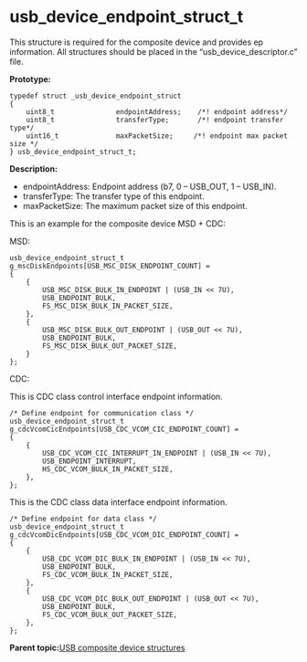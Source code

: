 # usb\_device\_endpoint\_struct\_t

This structure is required for the composite device and provides ep information. All structures should be placed in the “usb\_device\_descriptor.c” file.

**Prototype:**

```
typedef struct _usb_device_endpoint_struct
{
    uint8_t               endpointAddress;    /*! endpoint address*/
    uint8_t               transferType;       /*! endpoint transfer type*/
    uint16_t              maxPacketSize;     /*! endpoint max packet size */
} usb_device_endpoint_struct_t;

```

**Description:**

-   endpointAddress: Endpoint address \(b7, 0 – USB\_OUT, 1 – USB\_IN\).
-   transferType: The transfer type of this endpoint.
-   maxPacketSize: The maximum packet size of this endpoint.

This is an example for the composite device MSD + CDC:

MSD:

```
usb_device_endpoint_struct_t g_mscDiskEndpoints[USB_MSC_DISK_ENDPOINT_COUNT] =
{
    {
        USB_MSC_DISK_BULK_IN_ENDPOINT | (USB_IN << 7U),
        USB_ENDPOINT_BULK,
        FS_MSC_DISK_BULK_IN_PACKET_SIZE,
    },
    {
        USB_MSC_DISK_BULK_OUT_ENDPOINT | (USB_OUT << 7U),
        USB_ENDPOINT_BULK,
        FS_MSC_DISK_BULK_OUT_PACKET_SIZE,
    }
};

```

CDC:

This is CDC class control interface endpoint information.

```
/* Define endpoint for communication class */
usb_device_endpoint_struct_t g_cdcVcomCicEndpoints[USB_CDC_VCOM_CIC_ENDPOINT_COUNT] =
{
    {
        USB_CDC_VCOM_CIC_INTERRUPT_IN_ENDPOINT | (USB_IN << 7U),
        USB_ENDPOINT_INTERRUPT,
        HS_CDC_VCOM_BULK_IN_PACKET_SIZE,
    },
};

```

This is the CDC class data interface endpoint information.

```
/* Define endpoint for data class */
usb_device_endpoint_struct_t g_cdcVcomDicEndpoints[USB_CDC_VCOM_DIC_ENDPOINT_COUNT] =
{
    {
        USB_CDC_VCOM_DIC_BULK_IN_ENDPOINT | (USB_IN << 7U),
        USB_ENDPOINT_BULK,
        FS_CDC_VCOM_BULK_IN_PACKET_SIZE,
    },
    {
        USB_CDC_VCOM_DIC_BULK_OUT_ENDPOINT | (USB_OUT << 7U),
        USB_ENDPOINT_BULK,
        FS_CDC_VCOM_BULK_OUT_PACKET_SIZE,
    },
};

```

**Parent topic:**[USB composite device structures](../topics/usb_composite_device_structures.md)

